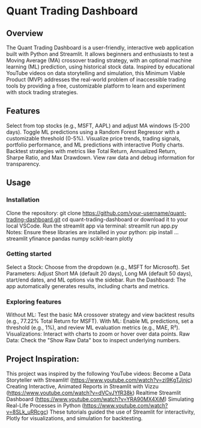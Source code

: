 # Quant Trading Dashboard

## Overview
The Quant Trading Dashboard is a user-friendly, interactive web application built with Python and Streamlit. It allows beginners and enthusiasts to test a Moving Average (MA) crossover trading strategy, with an optional machine learning (ML) prediction, using historical stock data. Inspired by educational YouTube videos on data storytelling and simulation, this Minimum Viable Product (MVP) addresses the real-world problem of inaccessible trading tools by providing a free, customizable platform to learn and experiment with stock trading strategies.

## Features
Select from top stocks (e.g., MSFT, AAPL) and adjust MA windows (5-200 days).
Toggle ML predictions using a Random Forest Regressor with a customizable threshold (0-5%).
Visualize price trends, trading signals, portfolio performance, and ML predictions with interactive Plotly charts.
Backtest strategies with metrics like Total Return, Annualized Return, Sharpe Ratio, and Max Drawdown.
View raw data and debug information for transparency.

## Usage
### Installation
Clone the repository: git clone https://github.com/your-username/quant-trading-dashboard.git
cd quant-trading-dashboard or download it to your local VSCode.
Run the streamlit app via terminal: streamlit run app.py
Notes: Ensure these libraries are installed in your python: pip install ...
streamlit
yfinance
pandas
numpy
scikit-learn
plotly

### Getting started
Select a Stock: Choose from the dropdown (e.g., MSFT for Microsoft).
Set Parameters: Adjust Short MA (default 20 days), Long MA (default 50 days), start/end dates, and ML options via the sidebar.
Run the Dashboard: The app automatically generates results, including charts and metrics.
### Exploring features
Without ML: Test the basic MA crossover strategy and view backtest results (e.g., 77.22% Total Return for MSFT).
With ML: Enable ML predictions, set a threshold (e.g., 1%), and review ML evaluation metrics (e.g., MAE, R²).
Visualizations: Interact with charts to zoom or hover over data points.
Raw Data: Check the "Show Raw Data" box to inspect underlying numbers.

## Project Inspiration:
This project was inspired by the following YouTube videos:
Become a Data Storyteller with Streamlit! (https://www.youtube.com/watch?v=zi9KgTJjnjc)
Creating Interactive, Animated Reports in Streamlit with Vizzu (https://www.youtube.com/watch?v=dVCvJYfR38k)
Realtime Streamlit Dashboard (https://www.youtube.com/watch?v=YRA90MX4XiM)
Simulating Real-Life Processes in Python (https://www.youtube.com/watch?v=8SLk_uRRcgc)
These tutorials guided the use of Streamlit for interactivity, Plotly for visualizations, and simulation for backtesting.
